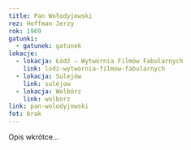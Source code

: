 ```yaml
---
title: Pan Wołodyjowski
rez: Hoffman Jerzy
rok: 1969
gatunki: 
  - gatunek: gatunek
lokacje:
  - lokacja: Łódź – Wytwórnia Filmów Fabularnych
    link: lodz-wytwornia-filmow-fabularnych
  - lokacja: Sulejów
    link: sulejow
  - lokacja: Wolbórz
    link: wolborz
link: pan-wolodyjowski
fot: brak
---
```

Opis wkrótce…